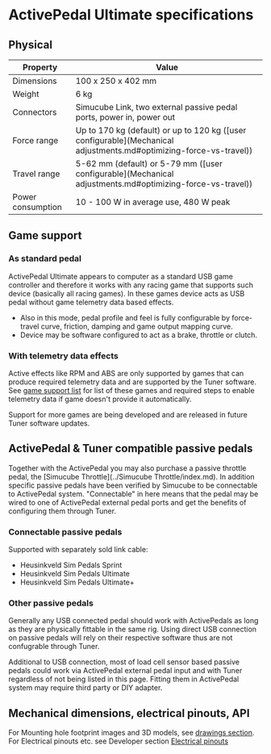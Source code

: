 # ActivePedal Ultimate specifications

## Physical

| Property          | Value                                                                                                      |
| ----------------- | ---------------------------------------------------------------------------------------------------------- |
| Dimensions        | 100 x 250 x 402 mm                                                                                         |
| Weight            | 6 kg                                                                                                       |
| Connectors        | Simucube Link, two external passive pedal ports, power in, power out                                       |
| Force range       | Up to 170 kg (default) or up to 120 kg ([user configurable](Mechanical adjustments.md#optimizing-force-vs-travel)) |
| Travel range      | 5-62 mm (default) or 5-79 mm ([user configurable](Mechanical adjustments.md#optimizing-force-vs-travel))   |
| Power consumption | 10 - 100 W in average use, 480 W peak                                                                      |


## Game support

### As standard pedal

ActivePedal Ultimate appears to computer as a standard USB game controller and therefore it works with any racing game that supports such device (basically all racing games). In these games device acts as USB pedal without game telemetry data based effects.

- Also in this mode, pedal profile and feel is fully configurable by force-travel curve, friction, damping and game output mapping curve. 
- Device may be software configured to act as a brake, throttle or clutch.

### With telemetry data effects

Active effects like RPM and ABS are only supported by games that can produce required telemetry data and are supported
by the Tuner software. See [game support list](../Tuner/games/index.md) for list of these games and required steps to enable
telemetry data if game doesn't provide it automatically.



Support for more games are being developed and are released in future Tuner software updates.

## ActivePedal & Tuner compatible passive pedals

Together with the ActivePedal you may also purchase a passive throttle pedal, the [Simucube Throttle](../Simucube Throttle/index.md). In addition specific passive pedals have been verified by Simucube to be connectable to ActivePedal system. "Connectable" in here means that the pedal may be wired to one of ActivePedal external pedal ports and get the benefits of configuring them through Tuner. 

### Connectable passive pedals

Supported with separately sold link cable:

* Heusinkveld Sim Pedals Sprint
* Heusinkveld Sim Pedals Ultimate
* Heusinkveld Sim Pedals Ultimate+

### Other passive pedals

Generally any USB connected pedal should work with ActivePedals as long as they are physically fittable in the same rig. Using direct USB connection on passive pedals will rely on their respective software thus are not confugrable through Tuner.

Additional to USB connection, most of load cell sensor based passive pedals could work via ActivePedal external pedal input and with Tuner regardless of not being listed in this page. Fitting them in ActivePedal system may require third party or DIY adapter.

## Mechanical dimensions, electrical pinouts, API

For Mounting hole footprint images and 3D models, see [drawings section](Drawings.md). For Electrical pinouts etc. see Developer section [Electrical pinouts](../Developers/ActivePedal/Pinouts.md)


